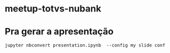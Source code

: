 # meetup-totvs-nubank

# Pra gerar a apresentação
<pre>
jupyter nbconvert presentation.ipynb  --config my_slide_config.py
</pre>
